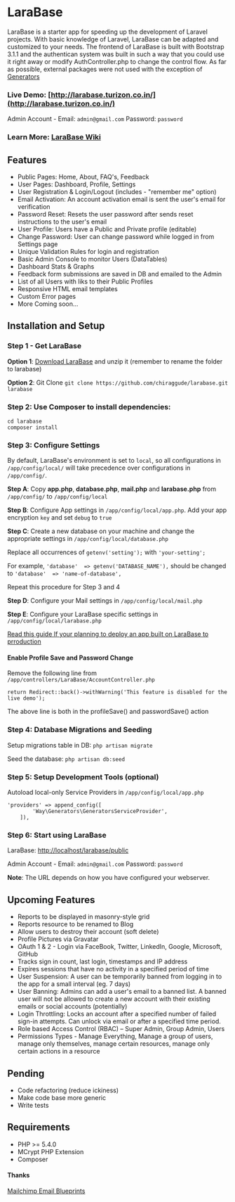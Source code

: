 LaraBase
========

LaraBase is a starter app for speeding up the development of Laravel projects. With basic knowledge of Laravel, LaraBase can be adapted and customized to your needs. The frontend of LaraBase is built with Bootstrap 3.1.1 and the authentican system was built in such a way that you could use it right away or modify AuthController.php to change the control flow. As far as possible, external packages were not used with the exception of [Generators](https://github.com/JeffreyWay/Laravel-4-Generators) 

### Live Demo: [http://larabase.turizon.co.in/](http://larabase.turizon.co.in/)

Admin Account - Email: `admin@gmail.com`   Password: `password`

### Learn More: [LaraBase Wiki](https://github.com/chiraggude/larabase/wiki)

## Features
* Public Pages: Home, About, FAQ's, Feedback
* User Pages: Dashboard, Profile, Settings
* User Registration & Login/Logout  (includes - "remember me" option)
* Email Activation: An account activation email is sent the user's email for verification
* Password Reset: Resets the user password after sends reset instructions to the user's email
* User Profile: Users have a Public and Private profile (editable)
* Change Password: User can change password while logged in from Settings page
* Unique Validation Rules for login and registration
* Basic Admin Console to monitor Users (DataTables)
* Dashboard Stats & Graphs
* Feedback form submissions are saved in DB and emailed to the Admin
* List of all Users with liks to their Public Profiles
* Responsive HTML email templates
* Custom Error pages
* More Coming soon...

## Installation and Setup

### Step 1 - Get LaraBase
**Option 1**: [Download LaraBase](https://github.com/chiraggude/larabase/archive/master.zip) and unzip it (remember to rename the folder to larabase)

**Option 2**: Git Clone `git clone https://github.com/chiraggude/larabase.git larabase`

### Step 2: Use Composer to install dependencies: 
```
cd larabase
composer install
```
### Step 3: Configure Settings

By default, LaraBase's environment is set to `local`, so all configurations in `/app/config/local/` will take precedence over configurations in `/app/config/`.

**Step A**: Copy **app.php**, **database.php**, **mail.php** and **larabase.php** from `/app/config/` to `/app/config/local`

**Step B**: Configure App settings in `/app/config/local/app.php`. Add your app encryption `key` and set `debug` to `true`

**Step C**: Create a new database on your machine and change the appropriate settings in `/app/config/local/database.php`

Replace all occurrences of `getenv('setting');` with `'your-setting';`

For example, `'database'  => getenv('DATABASE_NAME'),` should be changed to `'database'  => 'name-of-database',`

Repeat this procedure for Step 3 and 4

**Step D**: Configure your Mail settings in `/app/config/local/mail.php`

**Step E**:  Configure your LaraBase specific settings in `/app/config/local/larabase.php`

[Read this guide If your planning to deploy an app built on LaraBase to prroduction](https://github.com/chiraggude/larabase/wiki/Deployment-on-a-VPS#env-file)

#### Enable Profile Save and Password Change

Remove the following line from `/app/controllers/LaraBase/AccountController.php`

```
return Redirect::back()->withWarning('This feature is disabled for the live demo');
```
The above line is both in the profileSave() and passwordSave() action


### Step 4: Database Migrations and Seeding
Setup migrations table in DB: `php artisan migrate`

Seed the database: `php artisan db:seed`

### Step 5: Setup Development Tools (optional)
Autoload local-only Service Providers in `/app/config/local/app.php`
```
'providers' => append_config([
        'Way\Generators\GeneratorsServiceProvider',
    ]),
```

### Step 6: Start using LaraBase
LaraBase: [http://localhost/larabase/public](http://localhost/larabase/public)

Admin Account - Email: `admin@gmail.com`   Password: `password`

**Note**: The URL depends on how you have configured your webserver.

## Upcoming Features
* Reports to be displayed in masonry-style grid 
* Reports resource to be renamed to Blog
* Allow users to destroy their account (soft delete)
* Profile Pictures via Gravatar
* OAuth 1 & 2 - Login via FaceBook, Twitter, LinkedIn, Google, Microsoft, GitHub
* Tracks sign in count, last login,  timestamps and IP address
* Expires sessions that have no activity in a specified period of time
* User Suspension: A user can be temporarily banned from logging in to the app for a small interval (eg. 7 days)
* User Banning: Admins can add a user's email to a banned list. A banned user will not be allowed to create a new account with their existing emails or social accounts (potentially)
* Login Throttling: Locks an account after a specified number of failed sign-in attempts. Can unlock via email or after a specified time period.
* Role based Access Control (RBAC) – Super Admin, Group Admin, Users
* Permissions Types - Manage Everything, Manage a group of users, manage only themselves, manage certain resources, manage only certain actions in a resource

## Pending
* Code refactoring (reduce ickiness)
* Make code base more generic 
* Write tests

## Requirements
* PHP >= 5.4.0
* MCrypt PHP Extension
* Composer

#### Thanks
[Mailchimp Email Blueprints](https://github.com/mailchimp/Email-Blueprints)
